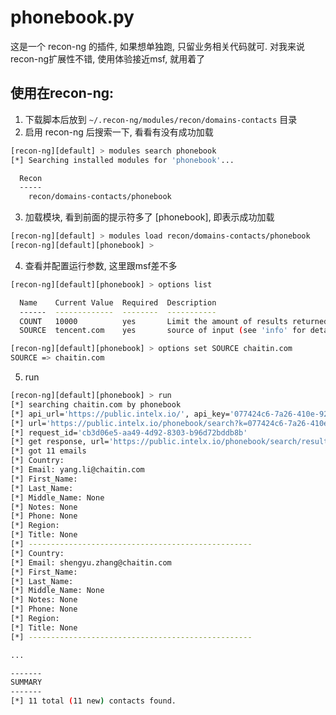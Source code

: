 # phonebook.py

这是一个 recon-ng 的插件, 如果想单独跑, 只留业务相关代码就可. 对我来说recon-ng扩展性不错, 使用体验接近msf, 就用着了

## 使用在recon-ng:

1. 下载脚本后放到 `~/.recon-ng/modules/recon/domains-contacts` 目录
2. 启用 recon-ng 后搜索一下, 看看有没有成功加载
```bash
[recon-ng][default] > modules search phonebook
[*] Searching installed modules for 'phonebook'...

  Recon
  -----
    recon/domains-contacts/phonebook
```

3. 加载模块, 看到前面的提示符多了 [phonebook], 即表示成功加载
```bash
[recon-ng][default] > modules load recon/domains-contacts/phonebook
[recon-ng][default][phonebook] > 
```

4. 查看并配置运行参数, 这里跟msf差不多
```bash
[recon-ng][default][phonebook] > options list

  Name    Current Value  Required  Description
  ------  -------------  --------  -----------
  COUNT   10000          yes       Limit the amount of results returned. (10000 default)
  SOURCE  tencent.com    yes       source of input (see 'info' for details)

[recon-ng][default][phonebook] > options set SOURCE chaitin.com
SOURCE => chaitin.com
```

5. run
```bash
[recon-ng][default][phonebook] > run
[*] searching chaitin.com by phonebook
[*] api_url='https://public.intelx.io/', api_key='077424c6-7a26-410e-9269-c9ac546886a4'
[*] url='https://public.intelx.io/phonebook/search?k=077424c6-7a26-410e-9269-c9ac546886a4', data='{"term": "chaitin.com", "maxresults": 10000, "media": 0, "target": 2, "terminate": [], "timeout": 20}'
[*] request_id='cb3d06e5-aa49-4d92-8303-b96d72bddb8b'
[*] get response, url='https://public.intelx.io/phonebook/search/result?k=077424c6-7a26-410e-9269-c9ac546886a4&id=cb3d06e5-aa49-4d92-8303-b96d72bddb8b&limit=10000'
[*] got 11 emails
[*] Country: 
[*] Email: yang.li@chaitin.com
[*] First_Name: 
[*] Last_Name: 
[*] Middle_Name: None
[*] Notes: None
[*] Phone: None
[*] Region: 
[*] Title: None
[*] --------------------------------------------------
[*] Country: 
[*] Email: shengyu.zhang@chaitin.com
[*] First_Name: 
[*] Last_Name: 
[*] Middle_Name: None
[*] Notes: None
[*] Phone: None
[*] Region: 
[*] Title: None
[*] --------------------------------------------------

...

-------
SUMMARY
-------
[*] 11 total (11 new) contacts found.
```